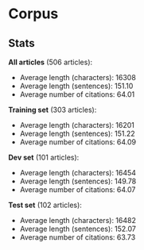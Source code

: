 # Corpus #

## Stats ##

**All articles** (506 articles):

- Average length (characters): 16308
- Average length (sentences): 151.10
- Average number of citations: 64.01

**Training set** (303 articles):

- Average length (characters): 16201
- Average length (sentences): 151.22
- Average number of citations: 64.09

**Dev set** (101 articles):

- Average length (characters): 16454
- Average length (sentences): 149.78
- Average number of citations: 64.07

**Test set** (102 articles):

- Average length (characters): 16482
- Average length (sentences): 152.07
- Average number of citations: 63.73

